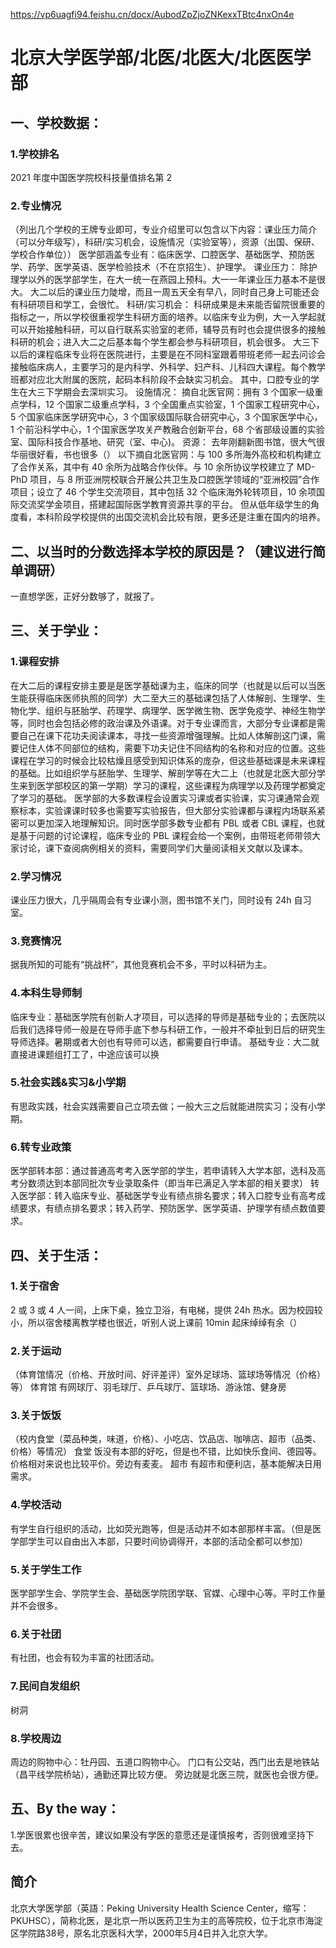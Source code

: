 https://vp6uagfi94.feishu.cn/docx/AubodZpZjoZNKexxTBtc4nxOn4e

# 北京大学医学部/北医/北医大/北医医学部

## 一、学校数据：

### 1.学校排名

2021 年度中国医学院校科技量值排名第 2

### 2.专业情况

（列出几个学校的王牌专业即可，专业介绍里可以包含以下内容：课业压力简介（可以分年级写），科研/实习机会，设施情况（实验室等），资源（出国、保研、学校合作单位））
医学部涵盖专业有：临床医学、口腔医学、基础医学、预防医学、药学、医学英语、医学检验技术（不在京招生）、护理学。
课业压力：
除护理学以外的医学部学生，在大一统一在燕园上预科。大一一年课业压力基本不是很大。
大二以后的课业压力陡增，而且一周五天全有早八，同时自己身上可能还会有科研项目和学工，会很忙。
科研/实习机会：
科研成果是未来能否留院很重要的指标之一，所以学校很重视学生科研方面的培养。以临床专业为例，大一入学起就可以开始接触科研，可以自行联系实验室的老师，辅导员有时也会提供很多的接触科研的机会；进入大二之后基本每个学生都会参与科研项目，机会很多。
大三下以后的课程临床专业将在医院进行，主要是在不同科室跟着带班老师一起去问诊会接触临床病人，主要学习的是内科学、外科学、妇产科、儿科四大课程。每个教学班都对应北大附属的医院，起码本科阶段不会缺实习机会。
其中，口腔专业的学生在大三下学期会去深圳实习。
设施情况：
摘自北医官网：拥有 3 个国家一级重点学科，12 个国家二级重点学科，3 个全国重点实验室，1 个国家工程研究中心，5 个国家临床医学研究中心，3 个国家级国际联合研究中心，3 个国家医学中心，1 个前沿科学中心，1 个国家医学攻关产教融合创新平台，68 个省部级设置的实验室、国际科技合作基地、研究（室、中心)。
资源：
去年刚翻新图书馆，很大气很华丽很好看，书也很多（）
以下摘自北医官网：与 100 多所海外高校和机构建立了合作关系，其中有 40 余所为战略合作伙伴。与 10 余所协议学校建立了 MD-PhD 项目，与 8 所亚洲院校联合开展公共卫生及口腔医学领域的“亚洲校园”合作项目；设立了 46 个学生交流项目，其中包括 32 个临床海外轮转项目，10 余项国际交流奖学金项目，搭建起国际医学教育资源共享的平台。
但从低年级学生的角度看，本科阶段学校提供的出国交流机会比较有限，更多还是注重在国内的培养。

## 二、以当时的分数选择本学校的原因是？（建议进行简单调研）

一直想学医，正好分数够了，就报了。

## 三、关于学业：

### 1.课程安排

在大二后的课程安排主要是是医学基础课为主，临床的同学（也就是以后可以当医生能获得临床医师执照的同学）大二至大三的基础课包括了人体解剖、生理学、生物化学、组织与胚胎学、药理学、病理学、医学微生物、医学免疫学、神经生物学等，同时也会包括必修的政治课及外语课。对于专业课而言，大部分专业课都是需要自己在课下花功夫阅读课本，寻找一些资源增强理解。比如人体解剖这门课，需要记住人体不同部位的结构，需要下功夫记住不同结构的名称和对应的位置。这些课程在学习的时候会比较枯燥且感受到知识体系的庞杂，但这些基础课是未来课程的基础。比如组织学与胚胎学、生理学、解剖学等在大二上（也就是北医大部分学生来到医学部校区的第一学期）学习的课程，这些课程为病理学以及药理学都奠定了学习的基础。
医学部的大多数课程会设置实习课或者实验课，实习课通常会观察标本，实验课课时较多也需要写实验报告，但大部分实验课都与课程内场联系紧密可以更加深入地理解知识。同时医学部多数专业都有 PBL 或者 CBL 课程，也就是基于问题的讨论课程，临床专业的 PBL 课程会给一个案例，由带班老师带领大家讨论，课下查阅病例相关的资料，需要同学们大量阅读相关文献以及课本。

### 2.学习情况

课业压力很大，几乎隔周会有专业课小测，图书馆不关门，同时设有 24h 自习室。

### 3.竞赛情况

据我所知的可能有“挑战杯”，其他竞赛机会不多，平时以科研为主。

### 4.本科生导师制

临床专业：基础医学院有创新人才项目，可以选择的导师是基础专业的；去医院以后我们选择导师一般是在导师手底下参与科研工作，一般并不牵扯到日后的研究生导师选择。暑期或者大创也有导师可以选，都需要自行申请。
基础专业：大二就直接进课题组打工了，中途应该可以换

### 5.社会实践&实习&小学期

有思政实践，社会实践需要自己立项去做；一般大三之后就能进院实习；没有小学期。

### 6.转专业政策

医学部转本部：通过普通高考考入医学部的学生，若申请转入大学本部，选科及高考分数须达到本部同批次专业录取条件（即当年已满足入学本部的相关要求）
转入医学部：转入临床专业、基础医学专业有绩点排名要求；转入口腔专业有高考成绩要求，有绩点排名要求；转入药学、预防医学、医学英语、护理学有绩点数值要求。

## 四、关于生活：

### 1.关于宿舍

2 或 3 或 4 人一间，上床下桌，独立卫浴，有电梯，提供 24h 热水。因为校园较小，所以宿舍楼离教学楼也很近，听别人说上课前 10min 起床绰绰有余（）

### 2.关于运动

（体育馆情况（价格、开放时间、好评差评）室外足球场、篮球场等情况（价格）等）
体育馆
有网球厅、羽毛球厅、乒乓球厅、篮球场、游泳馆、健身房

### 3.关于饭饭

（校内食堂（菜品种类，味道，价格）、小吃店、饮品店、咖啡店、超市（品类、价格）等情况）
食堂
饭没有本部的好吃，但是也不错，比如快乐食间、德园等。价格相对来说也比较平价。旁边有麦麦。
超市
有超市和便利店，基本能解决日用需求。

### 4.学校活动

有学生自行组织的活动，比如荧光跑等，但是活动并不如本部那样丰富。（但是医学部学生可以自由出入本部，只要时间协调得开，本部的活动全都可以参加）

### 5.关于学生工作

医学部学生会、学院学生会、基础医学院团学联、官媒、心理中心等。平时工作量并不会很多。

### 6.关于社团

有社团，也会有较为丰富的社团活动。

### 7.民间自发组织

树洞

### 8.学校周边

周边的购物中心：牡丹园、五道口购物中心。
门口有公交站，西门出去是地铁站（昌平线学院桥站），通勤还算比较方便。
旁边就是北医三院，就医也会很方便。

## 五、By the way：

1.学医很累也很辛苦，建议如果没有学医的意愿还是谨慎报考，否则很难坚持下去。

## 简介

北京大学医学部（英語：Peking University Health Science Center，缩写：PKUHSC），简称北医，是北京一所以医药卫生为主的高等院校，位于北京市海淀区学院路38号，原名北京医科大学，2000年5月4日并入北京大学。

